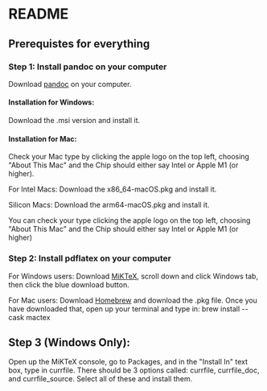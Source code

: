 # README

## Prerequistes for everything

### Step 1: Install pandoc on your computer
Download [pandoc](https://github.com/jgm/pandoc/releases/tag/3.1.11.1) on your computer.

#### Installation for Windows: 
Download the .msi version and install it.

#### Installation for Mac:
Check your Mac type by clicking the apple logo on the top left, choosing "About This Mac" and the Chip should either say Intel or Apple M1 (or higher).

For Intel Macs: Download the x86_64-macOS.pkg and install it.

Silicon Macs: Download the arm64-macOS.pkg and install it.
    
You can check your type clicking the apple logo on the top left, choosing "About This Mac" and the Chip should either say Intel or Apple M1 (or higher)

### Step 2: Install pdflatex on your computer
For Windows users: Download [MiKTeX](https://miktex.org/download), scroll down and click Windows tab, then click the blue download button.

For Mac users: Download [Homebrew](https://github.com/Homebrew/brew/releases/tag/4.2.8) and download the .pkg file. Once you have downloaded that, open up your terminal and type in: brew install --cask mactex

## Step 3 (Windows Only):
Open up the MiKTeX console, go to Packages, and in the "Install In" text box, type in currfile. There should be 3 options called: currfile, currfile_doc, and currfile_source. Select all of these and install them.